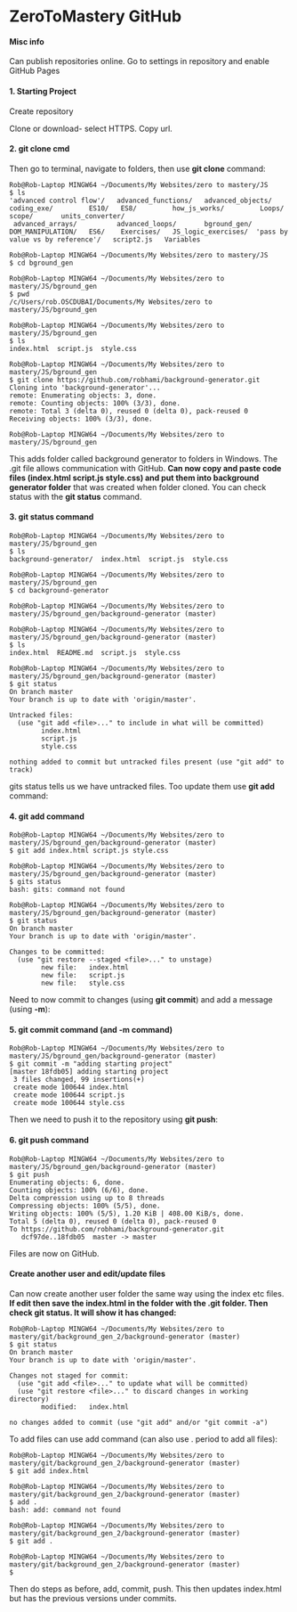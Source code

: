 # ZeroToMastery GitHub

#### Misc info ####
Can publish repositories online. Go to settings in repository and enable GitHub Pages

#### 1. Starting Project ####
Create repository

Clone or download- select HTTPS. Copy url. 

#### 2. git clone cmd ####
Then go to terminal, navigate to folders, then use **git clone** command:

```gitattributes
Rob@Rob-Laptop MINGW64 ~/Documents/My Websites/zero to mastery/JS
$ ls
'advanced control flow'/   advanced_functions/   advanced_objects/   coding_exe/         ES10/   ES8/         how_js_works/         Loops/                            scope/       units_converter/
 advanced_arrays/          advanced_loops/       bground_gen/        DOM_MANIPULATION/   ES6/    Exercises/   JS_logic_exercises/  'pass by value vs by reference'/   script2.js   Variables

Rob@Rob-Laptop MINGW64 ~/Documents/My Websites/zero to mastery/JS
$ cd bground_gen

Rob@Rob-Laptop MINGW64 ~/Documents/My Websites/zero to mastery/JS/bground_gen
$ pwd
/c/Users/rob.OSCDUBAI/Documents/My Websites/zero to mastery/JS/bground_gen

Rob@Rob-Laptop MINGW64 ~/Documents/My Websites/zero to mastery/JS/bground_gen
$ ls
index.html  script.js  style.css

Rob@Rob-Laptop MINGW64 ~/Documents/My Websites/zero to mastery/JS/bground_gen
$ git clone https://github.com/robhami/background-generator.git
Cloning into 'background-generator'...
remote: Enumerating objects: 3, done.
remote: Counting objects: 100% (3/3), done.
remote: Total 3 (delta 0), reused 0 (delta 0), pack-reused 0
Receiving objects: 100% (3/3), done.

Rob@Rob-Laptop MINGW64 ~/Documents/My Websites/zero to mastery/JS/bground_gen
```

This adds folder called background generator to folders in Windows. The .git file allows communication with GitHub. 
**Can now copy and paste code files (index.html  script.js  style.css) and put them into background generator folder** that was created when folder cloned. You can check status with the **git status** command.

#### 3. git status command ####

```
Rob@Rob-Laptop MINGW64 ~/Documents/My Websites/zero to mastery/JS/bground_gen
$ ls
background-generator/  index.html  script.js  style.css

Rob@Rob-Laptop MINGW64 ~/Documents/My Websites/zero to mastery/JS/bground_gen
$ cd background-generator

Rob@Rob-Laptop MINGW64 ~/Documents/My Websites/zero to mastery/JS/bground_gen/background-generator (master)

Rob@Rob-Laptop MINGW64 ~/Documents/My Websites/zero to mastery/JS/bground_gen/background-generator (master)
$ ls
index.html  README.md  script.js  style.css

Rob@Rob-Laptop MINGW64 ~/Documents/My Websites/zero to mastery/JS/bground_gen/background-generator (master)
$ git status
On branch master
Your branch is up to date with 'origin/master'.

Untracked files:
  (use "git add <file>..." to include in what will be committed)
        index.html
        script.js
        style.css

nothing added to commit but untracked files present (use "git add" to track)

```
gits status tells us we have untracked files. Too update them use **git add** command: 

#### 4. git add command ####
```
Rob@Rob-Laptop MINGW64 ~/Documents/My Websites/zero to mastery/JS/bground_gen/background-generator (master)
$ git add index.html script.js style.css

Rob@Rob-Laptop MINGW64 ~/Documents/My Websites/zero to mastery/JS/bground_gen/background-generator (master)
$ gits status
bash: gits: command not found

Rob@Rob-Laptop MINGW64 ~/Documents/My Websites/zero to mastery/JS/bground_gen/background-generator (master)
$ git status
On branch master
Your branch is up to date with 'origin/master'.

Changes to be committed:
  (use "git restore --staged <file>..." to unstage)
        new file:   index.html
        new file:   script.js
        new file:   style.css
```

Need to now commit to changes (using **git commit**) and add a message (using **-m**):


#### 5. git commit command (and -m command) ####
```
Rob@Rob-Laptop MINGW64 ~/Documents/My Websites/zero to mastery/JS/bground_gen/background-generator (master)
$ git commit -m "adding starting project"
[master 18fdb05] adding starting project
 3 files changed, 99 insertions(+)
 create mode 100644 index.html
 create mode 100644 script.js
 create mode 100644 style.css
```

Then we need to push it to the repository using **git push**: 

#### 6. git push command ####
```
Rob@Rob-Laptop MINGW64 ~/Documents/My Websites/zero to mastery/JS/bground_gen/background-generator (master)
$ git push
Enumerating objects: 6, done.
Counting objects: 100% (6/6), done.
Delta compression using up to 8 threads
Compressing objects: 100% (5/5), done.
Writing objects: 100% (5/5), 1.20 KiB | 408.00 KiB/s, done.
Total 5 (delta 0), reused 0 (delta 0), pack-reused 0
To https://github.com/robhami/background-generator.git
   dcf97de..18fdb05  master -> master
```

Files are now on GitHub. 

#### Create another user and edit/update files ####

Can now create another user folder the same way using the index etc files. 
**If edit then save the index.html in the folder with the .git folder. Then check git status. It will show it has changed:**

```
Rob@Rob-Laptop MINGW64 ~/Documents/My Websites/zero to mastery/git/background_gen_2/background-generator (master)
$ git status
On branch master
Your branch is up to date with 'origin/master'.

Changes not staged for commit:
  (use "git add <file>..." to update what will be committed)
  (use "git restore <file>..." to discard changes in working directory)
        modified:   index.html

no changes added to commit (use "git add" and/or "git commit -a")
```
To add files can use add command (can also use . period to add all files): 
```
Rob@Rob-Laptop MINGW64 ~/Documents/My Websites/zero to mastery/git/background_gen_2/background-generator (master)
$ git add index.html

Rob@Rob-Laptop MINGW64 ~/Documents/My Websites/zero to mastery/git/background_gen_2/background-generator (master)
$ add .
bash: add: command not found

Rob@Rob-Laptop MINGW64 ~/Documents/My Websites/zero to mastery/git/background_gen_2/background-generator (master)
$ git add .

Rob@Rob-Laptop MINGW64 ~/Documents/My Websites/zero to mastery/git/background_gen_2/background-generator (master)
$

```
Then do steps as before, add, commit, push. This then updates index.html but has the previous versions under commits. 





